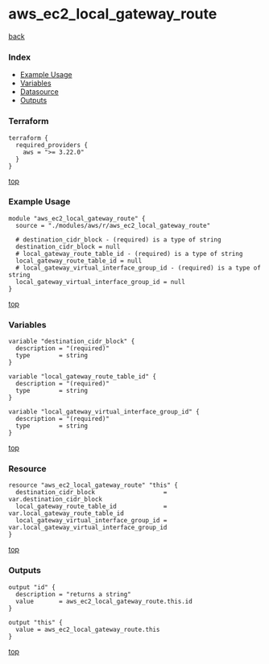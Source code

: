 # aws_ec2_local_gateway_route

[back](../aws.md)

### Index

- [Example Usage](#example-usage)
- [Variables](#variables)
- [Datasource](#datasource)
- [Outputs](#outputs)

### Terraform

```hcl
terraform {
  required_providers {
    aws = ">= 3.22.0"
  }
}
```

[top](#index)

### Example Usage

```hcl
module "aws_ec2_local_gateway_route" {
  source = "./modules/aws/r/aws_ec2_local_gateway_route"

  # destination_cidr_block - (required) is a type of string
  destination_cidr_block = null
  # local_gateway_route_table_id - (required) is a type of string
  local_gateway_route_table_id = null
  # local_gateway_virtual_interface_group_id - (required) is a type of string
  local_gateway_virtual_interface_group_id = null
}
```

[top](#index)

### Variables

```hcl
variable "destination_cidr_block" {
  description = "(required)"
  type        = string
}

variable "local_gateway_route_table_id" {
  description = "(required)"
  type        = string
}

variable "local_gateway_virtual_interface_group_id" {
  description = "(required)"
  type        = string
}
```

[top](#index)

### Resource

```hcl
resource "aws_ec2_local_gateway_route" "this" {
  destination_cidr_block                   = var.destination_cidr_block
  local_gateway_route_table_id             = var.local_gateway_route_table_id
  local_gateway_virtual_interface_group_id = var.local_gateway_virtual_interface_group_id
}
```

[top](#index)

### Outputs

```hcl
output "id" {
  description = "returns a string"
  value       = aws_ec2_local_gateway_route.this.id
}

output "this" {
  value = aws_ec2_local_gateway_route.this
}
```

[top](#index)